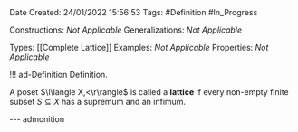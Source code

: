 <br />
<br />

Date Created: 24/01/2022 15:56:53
Tags: #Definition #In_Progress

Constructions: _Not Applicable_
Generalizations: _Not Applicable_

Types: [[Complete Lattice]]
Examples: _Not Applicable_ 
Properties: _Not Applicable_

!!! ad-Definition Definition.

A poset $\l\langle X,<\r\rangle$ is called a **lattice** if every non-empty finite subset $S\subseteq X$ has a supremum and an infimum.

--- admonition
